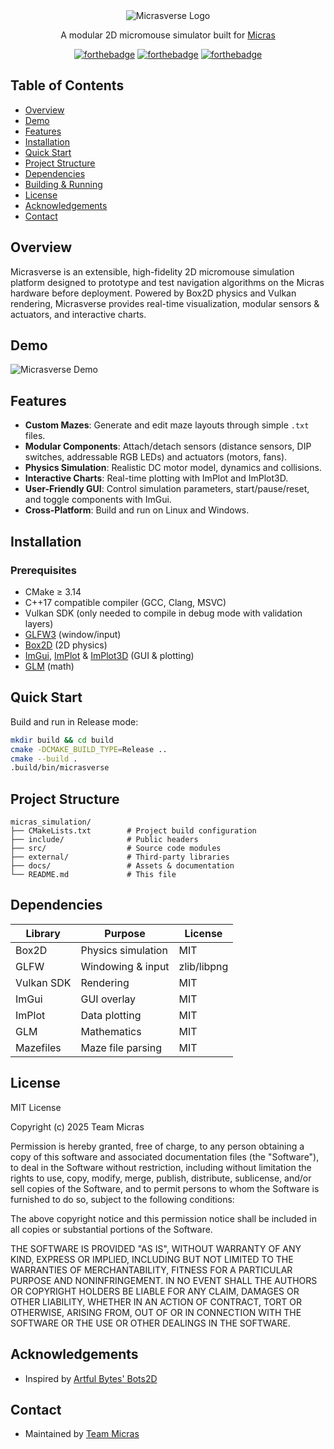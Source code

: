 

<div align="center">
  <img src="https://github.com/Team-Micras/micras_simulation/assets/62271285/655d90d7-ae21-47df-b6ab-64d46ef4a559" alt="Micrasverse Logo"/>
  <p>A modular 2D micromouse simulator built for <a href="https://github.com/Team-Micras/Team-Micras">Micras</a></p>


[![forthebadge](https://forthebadge.com/images/badges/made-with-c-plus-plus.svg)](https://forthebadge.com)
[![forthebadge](https://forthebadge.com/images/badges/0-percent-optimized.svg)](https://forthebadge.com)
[![forthebadge](https://forthebadge.com/images/badges/powered-by-black-magic.svg)](https://forthebadge.com)
</div>

## Table of Contents
- [Overview](#overview)
- [Demo](#demo)
- [Features](#features)
- [Installation](#installation)
- [Quick Start](#quick-start)
- [Project Structure](#project-structure)
- [Dependencies](#dependencies)
- [Building & Running](#building--running)
- [License](#license)
- [Acknowledgements](#acknowledgements)
- [Contact](#contact)

## Overview
Micrasverse is an extensible, high-fidelity 2D micromouse simulation platform designed to prototype and test navigation algorithms on the Micras hardware before deployment. Powered by Box2D physics and Vulkan rendering, Micrasverse provides real-time visualization, modular sensors & actuators, and interactive charts.

## Demo
![Micrasverse Demo](./docs/assets/Micrasverse%202025-04-27.gif)

## Features
- **Custom Mazes**: Generate and edit maze layouts through simple `.txt` files.
- **Modular Components**: Attach/detach sensors (distance sensors, DIP switches, addressable RGB LEDs) and actuators (motors, fans).
- **Physics Simulation**: Realistic DC motor model, dynamics and collisions.
- **Interactive Charts**: Real-time plotting with ImPlot and ImPlot3D.
- **User-Friendly GUI**: Control simulation parameters, start/pause/reset, and toggle components with ImGui.
- **Cross-Platform**: Build and run on Linux and Windows.

## Installation
### Prerequisites
- CMake ≥ 3.14
- C++17 compatible compiler (GCC, Clang, MSVC)
- Vulkan SDK (only needed to compile in debug mode with validation layers)
- [GLFW3](https://www.glfw.org/) (window/input)
- [Box2D](https://github.com/erincatto/box2d) (2D physics)
- [ImGui](https://github.com/ocornut/imgui), [ImPlot](https://github.com/epezent/implot) & [ImPlot3D](https://github.com/brenocq/implot3d) (GUI & plotting)
- [GLM](https://github.com/g-truc/glm) (math)

## Quick Start
Build and run in Release mode:
```bash
mkdir build && cd build
cmake -DCMAKE_BUILD_TYPE=Release ..
cmake --build .
.build/bin/micrasverse
```

## Project Structure
```
micras_simulation/
├── CMakeLists.txt        # Project build configuration
├── include/              # Public headers
├── src/                  # Source code modules
├── external/             # Third-party libraries
├── docs/                 # Assets & documentation
└── README.md             # This file
```

## Dependencies
| Library           | Purpose                        | License      |
| ----------------- | ------------------------------ | ------------ |
| Box2D             | Physics simulation             | MIT          |
| GLFW              | Windowing & input              | zlib/libpng  |
| Vulkan SDK        | Rendering                      | MIT          |
| ImGui             | GUI overlay                    | MIT          |
| ImPlot            | Data plotting                  | MIT          |
| GLM               | Mathematics                    | MIT          |
| Mazefiles         | Maze file parsing              | MIT          |


## License
MIT License

Copyright (c) 2025 Team Micras

Permission is hereby granted, free of charge, to any person obtaining a copy
of this software and associated documentation files (the "Software"), to deal
in the Software without restriction, including without limitation the rights
to use, copy, modify, merge, publish, distribute, sublicense, and/or sell
copies of the Software, and to permit persons to whom the Software is
furnished to do so, subject to the following conditions:

The above copyright notice and this permission notice shall be included in all
copies or substantial portions of the Software.

THE SOFTWARE IS PROVIDED "AS IS", WITHOUT WARRANTY OF ANY KIND, EXPRESS OR
IMPLIED, INCLUDING BUT NOT LIMITED TO THE WARRANTIES OF MERCHANTABILITY,
FITNESS FOR A PARTICULAR PURPOSE AND NONINFRINGEMENT. IN NO EVENT SHALL THE
AUTHORS OR COPYRIGHT HOLDERS BE LIABLE FOR ANY CLAIM, DAMAGES OR OTHER
LIABILITY, WHETHER IN AN ACTION OF CONTRACT, TORT OR OTHERWISE, ARISING FROM,
OUT OF OR IN CONNECTION WITH THE SOFTWARE OR THE USE OR OTHER DEALINGS IN THE
SOFTWARE.

## Acknowledgements
- Inspired by [Artful Bytes' Bots2D](https://github.com/artfulbytes/bots2d)

## Contact
- Maintained by [Team Micras](https://github.com/Team-Micras)
